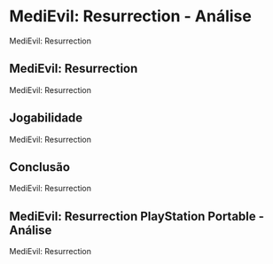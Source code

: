 ---
---

# MediEvil: Resurrection - Análise

MediEvil: Resurrection

## MediEvil: Resurrection

MediEvil: Resurrection

## Jogabilidade

MediEvil: Resurrection

## Conclusão

MediEvil: Resurrection

## MediEvil: Resurrection PlayStation Portable - Análise

MediEvil: Resurrection
